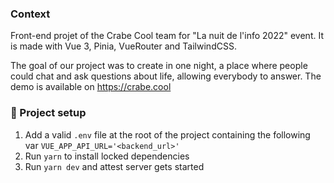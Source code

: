 ### Context

Front-end projet of the Crabe Cool team for "La nuit de l'info 2022" event. It is made with Vue 3, Pinia, VueRouter and TailwindCSS.

The goal of our project was to create in one night, a place where people could chat and ask questions about life, allowing everybody to answer. The demo is available on https://crabe.cool

### 🚀 Project setup
1. Add a valid `.env` file at the root of the project containing the following var
```VUE_APP_API_URL='<backend_url>'```
1. Run `yarn` to install locked dependencies
1. Run `yarn dev` and attest server gets started

